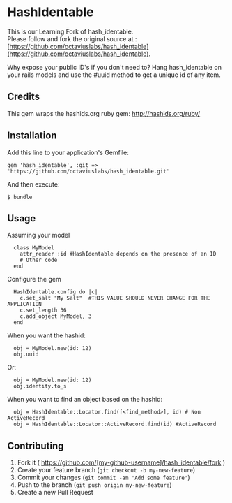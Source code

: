 # HashIdentable

This is our Learning Fork of hash_identable.  
Please follow and fork the original source at :  
[https://github.com/octaviuslabs/hash_identable](https://github.com/octaviuslabs/hash_identable).

Why expose your public ID's if you don't need to? Hang hash_identable on your rails models and use the #uuid method to get a unique id of any item.

## Credits

This gem wraps the hashids.org ruby gem: http://hashids.org/ruby/

## Installation

Add this line to your application's Gemfile:

    gem 'hash_identable', :git => 'https://github.com/octaviuslabs/hash_identable.git'

And then execute:

    $ bundle

## Usage

Assuming your model
```
  class MyModel
    attr_reader :id #HashIdentable depends on the presence of an ID
    # Other code
  end

```
Configure the gem

```
  HashIdentable.config do |c|
    c.set_salt "My Salt"  #THIS VALUE SHOULD NEVER CHANGE FOR THE APPLICATION
    c.set_length 36
    c.add_object MyModel, 3
  end
```

When you want the hashid:
```
  obj = MyModel.new(id: 12)
  obj.uuid
```
Or:

```
  obj = MyModel.new(id: 12)
  obj.identity.to_s
```

When you want to find an object based on the hashid:
```
  obj = HashIdentable::Locator.find([<find_method>], id) # Non ActiveRecord
  obj = HashIdentable::Locator::ActiveRecord.find(id) #ActiveRecord
```

## Contributing

1. Fork it ( https://github.com/[my-github-username]/hash_identable/fork )
2. Create your feature branch (`git checkout -b my-new-feature`)
3. Commit your changes (`git commit -am 'Add some feature'`)
4. Push to the branch (`git push origin my-new-feature`)
5. Create a new Pull Request

